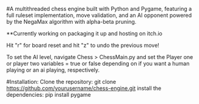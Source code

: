 #A multithreaded chess engine built with Python and Pygame, featuring a full ruleset implementation, move validation, and an AI opponent powered by the NegaMax algorithm with alpha-beta pruning.

**Currently working on packaging it up and hosting on itch.io

Hit "r" for board reset and hit "z" to undo the previous move!

To set the AI level, navigate Chess > ChessMain.py and set the Player one or player two variables = true or false depending on if you want a human playing or an ai playing, respectively.

#Installation:
Clone the repository: git clone https://github.com/yourusername/chess-engine.git
install the dependencies: pip install pygame
